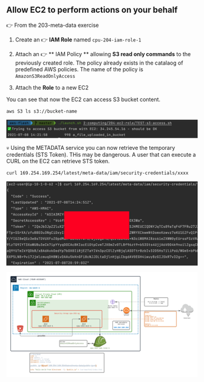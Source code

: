 ## Allow EC2 to perform actions on your behalf

👉 From the 203-meta-data exercise

1) Create an 👉 **IAM Role** named `cpu-204-iam-role-1`

2) Attach an 👉 ** IAM Policy ** allowing **S3 read only commands** to the previously created role. The policy already exists in the catalaog of predefined AWS policies. The name of the policy is `AmazonS3ReadOnlyAccess`

3) Attach the **Role** to a new EC2

You can see that now the EC2 can access S3 bucket content.

```bash
aws S3 ls s3://bucket-name
```
![S3 Access OK](./doc/s3-access-ok.png)


💀 Using the METADATA service you can now retrieve the temporary credentials (STS Token). 
THis may be dangerous. A user that can execute a CURL on the EC2 can retrieve STS token.

```bash
curl 169.254.169.254/latest/meta-data/iam/security-credentials/xxxx
```

![S3 Access](./doc/meta-data-token-sts.png)



![Image of VPC](./doc/204-ec2-role.png)




